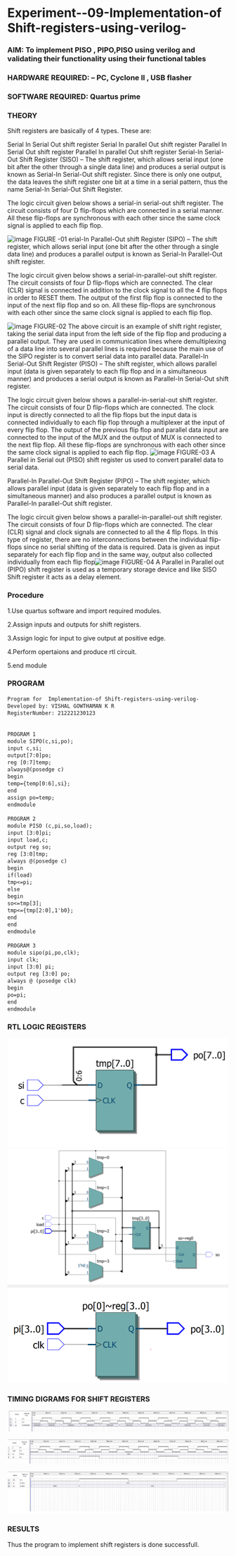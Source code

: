 
# Experiment--09-Implementation-of Shift-registers-using-verilog-
### AIM: To implement PISO , PIPO,PISO  using verilog and validating their functionality using their functional tables
### HARDWARE REQUIRED:  – PC, Cyclone II , USB flasher
### SOFTWARE REQUIRED:   Quartus prime
### THEORY 
Shift registers are basically of 4 types. These are:

Serial In Serial Out shift register
Serial In parallel Out shift register
Parallel In Serial Out shift register
Parallel In parallel Out shift register
Serial-In Serial-Out Shift Register (SISO) –
The shift register, which allows serial input (one bit after the other through a single data line) and produces a serial output is known as Serial-In Serial-Out shift register. Since there is only one output, the data leaves the shift register one bit at a time in a serial pattern, thus the name Serial-In Serial-Out Shift Register.

The logic circuit given below shows a serial-in serial-out shift register. The circuit consists of four D flip-flops which are connected in a serial manner. All these flip-flops are synchronous with each other since the same clock signal is applied to each flip flop.

![image](https://user-images.githubusercontent.com/36288975/172337366-540cc45e-11fe-4cce-9503-560dc704bc7d.png)
FIGURE -01 
erial-In Parallel-Out shift Register (SIPO) –
The shift register, which allows serial input (one bit after the other through a single data line) and produces a parallel output is known as Serial-In Parallel-Out shift register.

The logic circuit given below shows a serial-in-parallel-out shift register. The circuit consists of four D flip-flops which are connected. The clear (CLR) signal is connected in addition to the clock signal to all the 4 flip flops in order to RESET them. The output of the first flip flop is connected to the input of the next flip flop and so on. All these flip-flops are synchronous with each other since the same clock signal is applied to each flip flop.

![image](https://user-images.githubusercontent.com/36288975/172337438-03416c7e-7c9d-4939-ba34-c355b9fc79c5.png)
FIGURE-02
The above circuit is an example of shift right register, taking the serial data input from the left side of the flip flop and producing a parallel output. They are used in communication lines where demultiplexing of a data line into several parallel lines is required because the main use of the SIPO register is to convert serial data into parallel data.
Parallel-In Serial-Out Shift Register (PISO) –
The shift register, which allows parallel input (data is given separately to each flip flop and in a simultaneous manner) and produces a serial output is known as Parallel-In Serial-Out shift register.

The logic circuit given below shows a parallel-in-serial-out shift register. The circuit consists of four D flip-flops which are connected. The clock input is directly connected to all the flip flops but the input data is connected individually to each flip flop through a multiplexer at the input of every flip flop. The output of the previous flip flop and parallel data input are connected to the input of the MUX and the output of MUX is connected to the next flip flop. All these flip-flops are synchronous with each other since the same clock signal is applied to each flip flop.
![image](https://user-images.githubusercontent.com/36288975/172337544-1632407f-1743-4b17-b480-00663d01e59f.png)
FIGURE-03
A Parallel in Serial out (PISO) shift register us used to convert parallel data to serial data.

Parallel-In Parallel-Out Shift Register (PIPO) –
The shift register, which allows parallel input (data is given separately to each flip flop and in a simultaneous manner) and also produces a parallel output is known as Parallel-In parallel-Out shift register.

The logic circuit given below shows a parallel-in-parallel-out shift register. The circuit consists of four D flip-flops which are connected. The clear (CLR) signal and clock signals are connected to all the 4 flip flops. In this type of register, there are no interconnections between the individual flip-flops since no serial shifting of the data is required. Data is given as input separately for each flip flop and in the same way, output also collected individually from each flip flop![image](https://user-images.githubusercontent.com/36288975/172337661-babb1f90-6286-4d14-8cbd-26a380ee085e.png)
FIGURE-04
A Parallel in Parallel out (PIPO) shift register is used as a temporary storage device and like SISO Shift register it acts as a delay element.

### Procedure
1.Use quartus software and import required modules.

2.Assign inputs and outputs for shift registers.

3.Assign logic for input to give output at positive edge.

4.Perform opertaions and produce rtl circuit.

5.end module

### PROGRAM 


```
Program for  Implementation-of Shift-registers-using-verilog-
Developed by: VISHAL GOWTHAMAN K R
RegisterNumber: 212221230123


PROGRAM 1
module SIPO(c,si,po);
input c,si;
output[7:0]po;
reg [0:7]temp;
always@(posedge c)
begin
temp={temp[0:6],si};
end
assign po=temp;
endmodule

PROGRAM 2
module PISO (c,pi,so,load);
input [3:0]pi;
input load,c;
output reg so;
reg [3:0]tmp;
always @(posedge c)
begin
if(load)
tmp<=pi;
else
begin 
so<=tmp[3];
tmp<={tmp[2:0],1'b0};
end 
end 
endmodule 

PROGRAM 3
module sipo(pi,po,clk);
input clk;
input [3:0] pi;
output reg [3:0] po;
always @ (posedge clk)
begin 
po=pi;
end
endmodule 
```


### RTL LOGIC  REGISTERS   


![output](b.png)
![output](b1.png)
![output](b2.png)



### TIMING DIGRAMS FOR SHIFT REGISTERS


![output](b3.png)


![output](b4.png)


![output](b5.png)

### RESULTS 

Thus the program to implement shift registers is done successfull.
